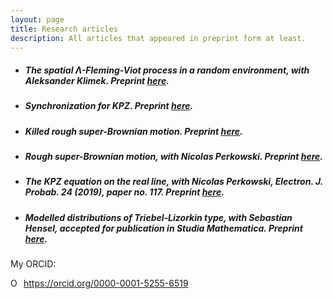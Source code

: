 ```yaml
---
layout: page
title: Research articles
description: All articles that appeared in preprint form at least.
---
```


 - ##### The spatial Λ-Fleming-Viot process in a random environment, with Aleksander Klimek. Preprint [here](https://arxiv.org/abs/2004.05931).

 - ##### Synchronization for KPZ. Preprint [here](https://arxiv.org/abs/1907.06278).

 - ##### Killed rough super-Brownian motion. Preprint [here](https://arxiv.org/abs/1906.11054).

 - ##### Rough super-Brownian motion, with Nicolas Perkowski. Preprint [here](https://arxiv.org/abs/1905.05825).

 - ##### The KPZ equation on the real line, with Nicolas Perkowski, Electron. J. Probab. 24 (2019), paper no. 117. Preprint [here](https://arxiv.org/abs/1808.00354).

 - ##### Modelled distributions of Triebel-Lizorkin type, with Sebastian Hensel, accepted for publication in Studia Mathematica. Preprint [here](https://arxiv.org/abs/1709.05202).


My ORCID:

<div itemscope itemtype="https://schema.org/Person"><a itemprop="sameAs" content="https://orcid.org/0000-0001-5255-6519" href="https://orcid.org/0000-0001-5255-6519" target="orcid.widget" rel="me noopener noreferrer" style="vertical-align:top;"><img src="https://orcid.org/sites/default/files/images/orcid_16x16.png" style="width:1em;margin-right:.5em;" alt="ORCID iD icon">https://orcid.org/0000-0001-5255-6519</a></div>

<!--#### <u>The effects of increased eye contact on feeding portions</u>-->
<!--*In this paper I estimate the effect of increased eye contact on the size of feeding portions delivered by my humans. Over a period of several months I varied the amount of time I spent in locked eye contact with my masters while secretely recording the total amount of food provided each day. The results incidate that the relationship between eye contact and portion size is concave, in that as eye contact increases, the portion size increases up until a point where it begins to decrease. Future research will examine whether time spent cuddling exhibits a similar relationship.*-->

<!--[click here for the most recent version of the paper]({{ BASE_PATH}}/pages/working_papers/sample-working-paper.pdf)-->


<!-- Note: this is how to write a comment in HTML. Everything in here won't show up on your webpage.-->

<!--
To increase the size of the title, use fewer # in front of the paper title.
To decrease the size of the title, use more #.
To remove the italics, remove the * before and after the description
To remove the underline from the title, remove the <u> tags (<u> and </u>)
-->
